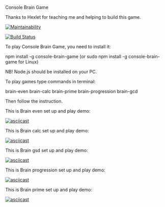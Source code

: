 Console Brain Game

Thanks to Hexlet for teaching me and helping to build this game.

[![Maintainability](https://api.codeclimate.com/v1/badges/34abecc6fd9c5cd7ec3b/maintainability)](https://codeclimate.com/github/MityaDementiy/project-lvl1-s486/maintainability)

[![Build Status](https://travis-ci.org/MityaDementiy/project-lvl1-s486.svg?branch=master)](https://travis-ci.org/MityaDementiy/project-lvl1-s486)

To play Console Brain Game, you need to install it:

npm install -g console-brain-game (or sudo npm install -g console-brain-game for Linux)

NB! Node.js should be installed on your PC.

To play games type commands in terminal:

brain-even
brain-calc
brain-prime
brain-progression
brain-gcd

Then follow the instruction.

This is Brain even set up and play demo:

[![asciicast](https://asciinema.org/a/siTP6A8XSO8yLEQq1gPrdvvqd.svg)](https://asciinema.org/a/siTP6A8XSO8yLEQq1gPrdvvqd)

This is Brain calc set up and play demo:

[![asciicast](https://asciinema.org/a/ejqVPMn85Sm9XmMp7HBh6axrK.svg)](https://asciinema.org/a/ejqVPMn85Sm9XmMp7HBh6axrK)

This is Brain gsd set up and play demo:

[![asciicast](https://asciinema.org/a/Pll8Ap4xXonXODn5e5cj2ltuK.svg)](https://asciinema.org/a/Pll8Ap4xXonXODn5e5cj2ltuK)

This is Brain progression set up and play demo: 

[![asciicast](https://asciinema.org/a/juEWNNGsBAEBO8vmSxYiocs5A.svg)](https://asciinema.org/a/juEWNNGsBAEBO8vmSxYiocs5A)

This is Brain prime set up and play demo: 

[![asciicast](https://asciinema.org/a/wEfL2J5jYzTkiFmV2zrGSfDQd.svg)](https://asciinema.org/a/wEfL2J5jYzTkiFmV2zrGSfDQd)
